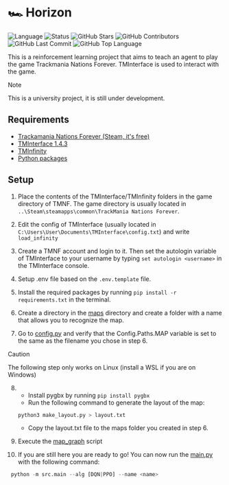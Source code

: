 # 🏎️ Horizon

![Language](https://img.shields.io/badge/language-Python-blue)
![Status](https://img.shields.io/badge/status-InProgress-yellow)
![GitHub Stars](https://img.shields.io/github/stars/OscarJauffret/Tomate-Mozza)
![GitHub Contributors](https://img.shields.io/github/contributors/OscarJauffret/Tomate-Mozza)
![GitHub Last Commit](https://img.shields.io/github/last-commit/OscarJauffret/Tomate-Mozza)
![GitHub Top Language](https://img.shields.io/github/languages/top/OscarJauffret/Tomate-Mozza)

This is a reinforcement learning project that aims to teach an agent to play the game Trackmania Nations Forever.
TMInterface is used to interact with the game.

> [!Note]
> This is a university project, it is still under development.

## Requirements

- [Trackamania Nations Forever (Steam, it's free)](https://store.steampowered.com/app/11020/TrackMania_Nations_Forever/)
- [TMInterface 1.4.3](https://github.com/donadigo/TMInterfaceClientPython)
- [TMInfinity](https://archive.org/download/tminfinity-1.3.0.1)
- [Python packages](requirements.txt)

## Setup

1. Place the contents of the TMInterface/TMInfinity folders in the game directory of TMNF. The game directory is usually located in `..\Steam\steamapps\common\TrackMania Nations Forever`.

2. Edit the config of TMInterface (usually located in `C:\Users\User\Documents\TMInterface\config.txt`) and write `load_infinity`

3. Create a TMNF account and login to it. Then set the autologin variable of TMInterface to your username by typing `set autologin <username>` in the TMInterface console.

4. Setup .env file based on the `.env.template` file. 

5. Install the required packages by running `pip install -r requirements.txt` in the terminal.

6. Create a directory in the [maps](maps) directory and create a folder with a name that allows you to recognize the map.

7. Go to [config.py](src/config.py) and verify that the Config.Paths.MAP variable is set to the same as the filename you chose in step 6.

> [!Caution] 
> The following step only works on Linux (install a WSL if you are on Windows)
8. 
    - Install pygbx by running `pip install pygbx`
    - Run the following command to generate the layout of the map:
    ```bash
    python3 make_layout.py > layout.txt
    ```
    - Copy the layout.txt file to the maps folder you created in step 6.

9. Execute the [map_graph](src/map_interaction/map_graph.py) script

10. If you are still here you are ready to go! You can now run the [main.py](src/main.py) with the following command:
   ```python
    python -m src.main --alg [DQN|PPO] --name <name>
   ```  
   
   

